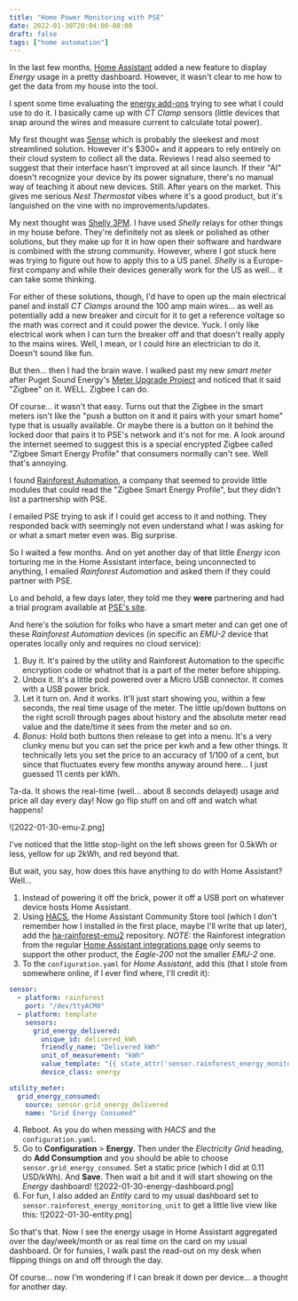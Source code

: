 ```yaml
---
title: "Home Power Monitoring with PSE"
date: 2022-01-30T20:04:00-08:00
draft: false
tags: ["home automation"]
---
```


In the last few months, [Home Assistant](https://www.home-assistant.io/) added a new feature to display *Energy* usage in a pretty dashboard. However, it wasn't clear to me how to get the data from my house into the tool.

I spent some time evaluating the [energy add-ons](https://www.home-assistant.io/integrations/#energy) trying to see what I could use to do it. I basically came up with *CT Clamp* sensors (little devices that snap around the wires and measure current to calculate total power).

My first thought was [Sense](https://sense.com/) which is probably the sleekest and most streamlined solution. However it's $300+ and it appears to rely entirely on their cloud system to collect all the data. Reviews I read also seemed to suggest that their interface hasn't improved at all since launch. If their "AI" doesn't recognize your device by its power signature, there's no manual way of teaching it about new devices. Still. After years on the market. This gives me serious *Nest Thermostat* vibes where it's a good product, but it's languished on the vine with no improvements/updates.

My next thought was [Shelly 3PM](https://shelly.cloud/products/shelly-3em-smart-home-automation-energy-meter/). I have used *Shelly* relays for other things in my house before. They're definitely not as sleek or polished as other solutions, but they make up for it in how open their software and hardware is combined with the strong community. However, where I got stuck here was trying to figure out how to apply this to a US panel. *Shelly* is a Europe-first company and while their devices generally work for the US as well... it can take some thinking.

For either of these solutions, though, I'd have to open up the main electrical panel and install *CT Clamps* around the 100 amp main wires... as well as potentially add a new breaker and circuit for it to get a reference voltage so the math was correct and it could power the device. Yuck. I only like electrical work when I can turn the breaker off and that doesn't really apply to the mains wires. Well, I mean, or I could hire an electrician to do it. Doesn't sound like fun.

But then... then I had the brain wave. I walked past my new *smart meter* after Puget Sound Energy's [Meter Upgrade Project](https://www.pse.com/pages/meter-upgrade) and noticed that it said "Zigbee" on it. WELL. Zigbee I can do.

Of course... it wasn't that easy. Turns out that the Zigbee in the smart meters isn't like the "push a button on it and it pairs with your smart home" type that is usually available. Or maybe there is a button on it behind the locked door that pairs it to PSE's network and it's not for me. A look around the internet seemed to suggest this is a special encrypted Zigbee called "Zigbee Smart Energy Profile" that consumers normally can't see. Well that's annoying.

I found [Rainforest Automation](https://www.rainforestautomation.com/homeowners/), a company that seemed to provide little modules that could read the "Zigbee Smart Energy Profile", but they didn't list a partnership with PSE.

I emailed PSE trying to ask if I could get access to it and nothing. They responded back with seemingly not even understand what I was asking for or what a smart meter even was. Big surprise.

So I waited a few months. And on yet another day of that little *Energy* icon torturing me in the Home Assistant interface, being unconnected to anything, I emailed *Rainforest Automation* and asked them if they could partner with PSE.

Lo and behold, a few days later, they told me they **were** partnering and had a trial program available at [PSE's site](https://www.pse.com/rebates/home-energy-display).

And here's the solution for folks who have a smart meter and can get one of these *Rainforest Automation* devices (in specific an *EMU-2* device that operates locally only and requires no cloud service):

1. Buy it. It's paired by the utility and Rainforest Automation to the specific encryption code or whatnot that is a part of the meter before shipping.
1. Unbox it. It's a little pod powered over a Micro USB connector. It comes with a USB power brick.
1. Let it turn on. And it works. It'll just start showing you, within a few seconds, the real time usage of the meter. The little up/down buttons on the right scroll through pages about history and the absolute meter read value and the date/time it sees from the meter and so on.
1. *Bonus:* Hold both buttons then release to get into a menu. It's a very clunky menu but you can set the price per kwh and a few other things. It technically lets you set the price to an accuracy of 1/100 of a cent, but since that fluctuates every few months anyway around here... I just guessed 11 cents per kWh.

Ta-da. It shows the real-time (well... about 8 seconds delayed) usage and price all day every day! Now go flip stuff on and off and watch what happens!

![2022-01-30-emu-2.png]

I've noticed that the little stop-light on the left shows green for 0.5kWh or less, yellow for up 2kWh, and red beyond that.

But wait, you say, how does this have anything to do with Home Assistant? Well...

1. Instead of powering it off the brick, power it off a USB port on whatever device hosts Home Assistant.
1. Using [HACS](https://hacs.xyz/), the Home Assistant Community Store tool (which I don't remember how I installed in the first place, maybe I'll write that up later), add the [ha-rainforest-emu2](https://github.com/damienheiser/ha-rainforest-emu2) repository. *NOTE:* the Rainforest integration from the regular [Home Assistant integrations page](https://www.home-assistant.io/integrations/rainforest_eagle/) only seems to support the other product, the *Eagle-200* not the smaller *EMU-2* one.
1. To the `configuration.yaml` for *Home Assistant*, add this (that I stole from somewhere online, if I ever find where, I'll credit it):

```YAML
sensor:
  - platform: rainforest
    port: "/dev/ttyACM0"
  - platform: template
    sensors:
      grid_energy_delivered:
        unique_id: delivered_kWh
        friendly_name: "Delivered kWh"
        unit_of_measurement: "kWh"
        value_template: "{{ state_attr('sensor.rainforest_energy_monitoring_unit','Delivered kWh') }}"
        device_class: energy

utility_meter:
  grid_energy_consumed:
    source: sensor.grid_energy_delivered
    name: "Grid Energy Consumed"
```

4. Reboot. As you do when messing with *HACS* and the `configuration.yaml`.
1. Go to **Configuration** > **Energy**. Then under the *Electricity Grid* heading, do **Add Consumption** and you should be able to choose `sensor.grid_energy_consumed`. Set a static price (which I did at 0.11 USD/kWh). And **Save**. Then wait a bit and it will start showing on the *Energy* dashboard! ![2022-01-30-energy-dashboard.png]
1. For fun, I also added an *Entity* card to my usual dashboard set to `sensor.rainforest_energy_monitoring_unit` to get a little live view like this: ![2022-01-30-entity.png]

So that's that. Now I see the energy usage in Home Assistant aggregated over the day/week/month or as real time on the card on my usual dashboard. Or for funsies, I walk past the read-out on my desk when flipping things on and off through the day.

Of course... now I'm wondering if I can break it down per device... a thought for another day.
